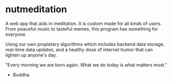 # nutmeditation

A web app that aids in meditation. It is custom made for all kinds of users. From peaceful music to tasteful memes, this program has something for everyone. 

Using our own propietary algorithms which includes backend data storage, real-time data updates, and a healthy dose of internet humor that can lighten up anyone's day. 

"Every morning we are born again. What we do today is what matters most."
  - Buddha 
